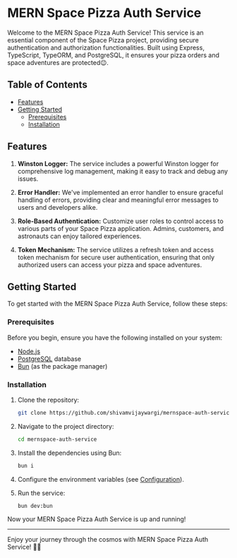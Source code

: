 # MERN Space Pizza Auth Service

Welcome to the MERN Space Pizza Auth Service! This service is an essential component of the Space Pizza project, providing secure authentication and authorization functionalities. Built using Express, TypeScript, TypeORM, and PostgreSQL, it ensures your pizza orders and space adventures are protected😉.

## Table of Contents

- [Features](#features)
- [Getting Started](#getting-started)
  - [Prerequisites](#prerequisites)
  - [Installation](#installation)

## Features

1. **Winston Logger:** The service includes a powerful Winston logger for comprehensive log management, making it easy to track and debug any issues.

2. **Error Handler:** We've implemented an error handler to ensure graceful handling of errors, providing clear and meaningful error messages to users and developers alike.

3. **Role-Based Authentication:** Customize user roles to control access to various parts of your Space Pizza application. Admins, customers, and astronauts can enjoy tailored experiences.

4. **Token Mechanism:** The service utilizes a refresh token and access token mechanism for secure user authentication, ensuring that only authorized users can access your pizza and space adventures.

## Getting Started

To get started with the MERN Space Pizza Auth Service, follow these steps:

### Prerequisites

Before you begin, ensure you have the following installed on your system:

- [Node.js](https://nodejs.org/)
- [PostgreSQL](https://www.postgresql.org/) database
- [Bun](https://bun.sh/) (as the package manager)

### Installation

1. Clone the repository:

   ```bash
   git clone https://github.com/shivamvijaywargi/mernspace-auth-service.git
   ```

2. Navigate to the project directory:

   ```bash
   cd mernspace-auth-service
   ```

3. Install the dependencies using Bun:

   ```bash
   bun i
   ```

4. Configure the environment variables (see [Configuration](#configuration)).

5. Run the service:

   ```bash
   bun dev:bun
   ```

Now your MERN Space Pizza Auth Service is up and running!

---

Enjoy your journey through the cosmos with MERN Space Pizza Auth Service! 🚀🍕
